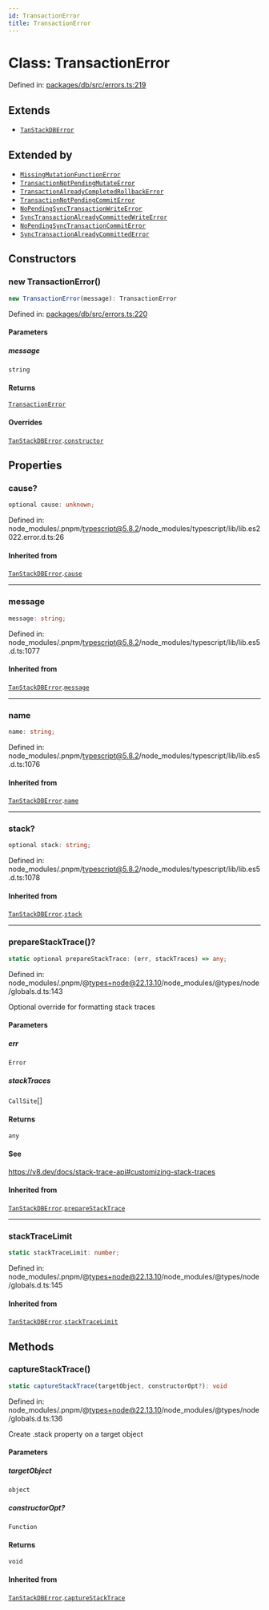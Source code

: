 ```yaml
---
id: TransactionError
title: TransactionError
---
```


<!-- DO NOT EDIT: this page is autogenerated from the type comments -->

# Class: TransactionError

Defined in: [packages/db/src/errors.ts:219](https://github.com/TanStack/db/blob/main/packages/db/src/errors.ts#L219)

## Extends

- [`TanStackDBError`](../tanstackdberror.md)

## Extended by

- [`MissingMutationFunctionError`](../missingmutationfunctionerror.md)
- [`TransactionNotPendingMutateError`](../transactionnotpendingmutateerror.md)
- [`TransactionAlreadyCompletedRollbackError`](../transactionalreadycompletedrollbackerror.md)
- [`TransactionNotPendingCommitError`](../transactionnotpendingcommiterror.md)
- [`NoPendingSyncTransactionWriteError`](../nopendingsynctransactionwriteerror.md)
- [`SyncTransactionAlreadyCommittedWriteError`](../synctransactionalreadycommittedwriteerror.md)
- [`NoPendingSyncTransactionCommitError`](../nopendingsynctransactioncommiterror.md)
- [`SyncTransactionAlreadyCommittedError`](../synctransactionalreadycommittederror.md)

## Constructors

### new TransactionError()

```ts
new TransactionError(message): TransactionError
```

Defined in: [packages/db/src/errors.ts:220](https://github.com/TanStack/db/blob/main/packages/db/src/errors.ts#L220)

#### Parameters

##### message

`string`

#### Returns

[`TransactionError`](../transactionerror.md)

#### Overrides

[`TanStackDBError`](../tanstackdberror.md).[`constructor`](../TanStackDBError.md#constructors)

## Properties

### cause?

```ts
optional cause: unknown;
```

Defined in: node\_modules/.pnpm/typescript@5.8.2/node\_modules/typescript/lib/lib.es2022.error.d.ts:26

#### Inherited from

[`TanStackDBError`](../tanstackdberror.md).[`cause`](../TanStackDBError.md#cause)

***

### message

```ts
message: string;
```

Defined in: node\_modules/.pnpm/typescript@5.8.2/node\_modules/typescript/lib/lib.es5.d.ts:1077

#### Inherited from

[`TanStackDBError`](../tanstackdberror.md).[`message`](../TanStackDBError.md#message-1)

***

### name

```ts
name: string;
```

Defined in: node\_modules/.pnpm/typescript@5.8.2/node\_modules/typescript/lib/lib.es5.d.ts:1076

#### Inherited from

[`TanStackDBError`](../tanstackdberror.md).[`name`](../TanStackDBError.md#name)

***

### stack?

```ts
optional stack: string;
```

Defined in: node\_modules/.pnpm/typescript@5.8.2/node\_modules/typescript/lib/lib.es5.d.ts:1078

#### Inherited from

[`TanStackDBError`](../tanstackdberror.md).[`stack`](../TanStackDBError.md#stack)

***

### prepareStackTrace()?

```ts
static optional prepareStackTrace: (err, stackTraces) => any;
```

Defined in: node\_modules/.pnpm/@types+node@22.13.10/node\_modules/@types/node/globals.d.ts:143

Optional override for formatting stack traces

#### Parameters

##### err

`Error`

##### stackTraces

`CallSite`[]

#### Returns

`any`

#### See

https://v8.dev/docs/stack-trace-api#customizing-stack-traces

#### Inherited from

[`TanStackDBError`](../tanstackdberror.md).[`prepareStackTrace`](../TanStackDBError.md#preparestacktrace)

***

### stackTraceLimit

```ts
static stackTraceLimit: number;
```

Defined in: node\_modules/.pnpm/@types+node@22.13.10/node\_modules/@types/node/globals.d.ts:145

#### Inherited from

[`TanStackDBError`](../tanstackdberror.md).[`stackTraceLimit`](../TanStackDBError.md#stacktracelimit)

## Methods

### captureStackTrace()

```ts
static captureStackTrace(targetObject, constructorOpt?): void
```

Defined in: node\_modules/.pnpm/@types+node@22.13.10/node\_modules/@types/node/globals.d.ts:136

Create .stack property on a target object

#### Parameters

##### targetObject

`object`

##### constructorOpt?

`Function`

#### Returns

`void`

#### Inherited from

[`TanStackDBError`](../tanstackdberror.md).[`captureStackTrace`](../TanStackDBError.md#capturestacktrace)

